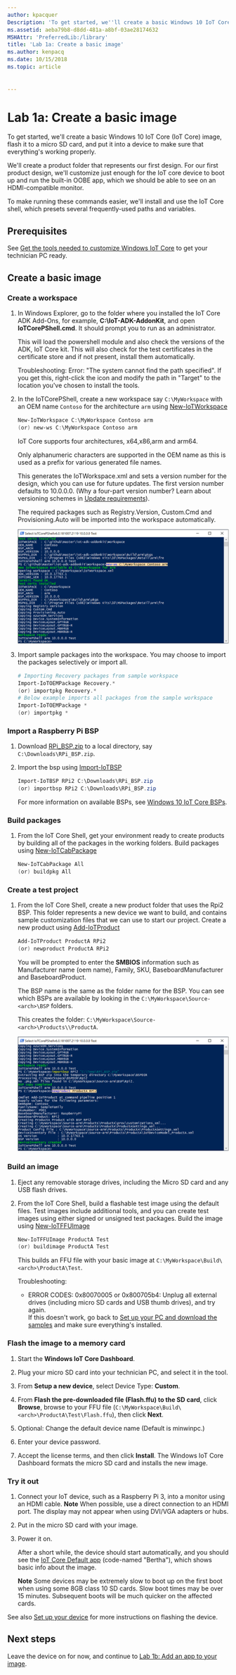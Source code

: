 ```yaml
---
author: kpacquer
Description: 'To get started, we''ll create a basic Windows 10 IoT Core (IoT Core) image, flash it to a micro SD card, and put it into a device to make sure that everything''s working properly.'
ms.assetid: aeba79b8-d8dd-481a-a8bf-03ae28174632
MSHAttr: 'PreferredLib:/library'
title: 'Lab 1a: Create a basic image'
ms.author: kenpacq
ms.date: 10/15/2018
ms.topic: article


---
```


# Lab 1a: Create a basic image

To get started, we'll create a basic Windows 10 IoT Core (IoT Core) image, flash it to a micro SD card, and put it into a device to make sure that everything's working properly. 

We'll create a product folder that represents our first design. For our first product design, we'll customize just enough for the IoT core device to boot up and run the built-in OOBE app, which we should be able to see on an HDMI-compatible monitor.

To make running these commands easier, we'll install and use the IoT Core shell, which presets several frequently-used paths and variables.

## Prerequisites

See [Get the tools needed to customize Windows IoT Core](set-up-your-pc-to-customize-iot-core.md) to get your technician PC ready. 

## Create a basic image

### Create a workspace

1.  In Windows Explorer, go to the folder where you installed the IoT Core ADK Add-Ons, for example, **C:\\IoT-ADK-AddonKit**, and open **IoTCorePShell.cmd**. It should prompt you to run as an administrator.
    
    This will load the powershell module and also check the versions of the ADK, IoT Core kit. This will also check for the test certificates in the certificate store and if not present, install them automatically.
	
	Troubleshooting: Error: "The system cannot find the path specified". If you get this, right-click the icon and modify the path in "Target" to the location you've chosen to install the tools.

2.  In the IoTCorePShell, create a new workspace say `C:\MyWorkspace` with an OEM name `Contoso` for the architecture `arm` using [New-IoTWorkspace](https://github.com/ms-iot/iot-adk-addonkit/blob/master/Tools/IoTCoreImaging/Docs/New-IoTWorkspace.md)
    ``` powershell
    New-IoTWorkspace C:\MyWorkspace Contoso arm
    (or) new-ws C:\MyWorkspace Contoso arm
    ```
    
    IoT Core supports four architectures, x64,x86,arm and arm64. 
    
    Only alphanumeric characters are supported in the OEM name as this is used as a prefix for various generated file names.
    
    This generates the IoTWorkspace.xml and sets a version number for the design, which you can use for future updates. The first version number defaults to 10.0.0.0.
    (Why a four-part version number? Learn about versioning schemes in [Update requirements](https://docs.microsoft.com/windows-hardware/service/mobile/update-requirements)).

    The required packages such as Registry.Version, Custom.Cmd and Provisioning.Auto will be imported into the workspace automatically.

    ![IoTCorePShell](images/IotCorePShell1.png)

3. Import sample packages into the workspace. You may choose to import the packages selectively or import all.
    ``` powershell
    # Importing Recovery packages from sample workspace
    Import-IoTOEMPackage Recovery.*
    (or) importpkg Recovery.*
    # Below example imports all packages from the sample workspace
    Import-IoTOEMPackage *
    (or) importpkg *
    ```


### Import a Raspberry Pi BSP 

1. Download [RPi_BSP.zip](https://github.com/ms-iot/iot-adk-addonkit/releases/download/17134_v5.3/RPi_BSP.zip) to a local directory, say `C:\Downloads\RPi_BSP.zip`.

2. Import the bsp using [Import-IoTBSP](https://github.com/ms-iot/iot-adk-addonkit/blob/master/Tools/IoTCoreImaging/Docs/Import-IoTBSP.md)
    ``` powershell
    Import-IoTBSP RPi2 C:\Downloads\RPi_BSP.zip
    (or) importbsp RPi2 C:\Downloads\RPi_BSP.zip
    ```
    For more information on available BSPs, see [Windows 10 IoT Core BSPs](https://docs.microsoft.com/windows/iot-core/build-your-image/createbsps).

### Build packages

1. From the IoT Core Shell, get your environment ready to create products by building all of the packages in the working folders. Build packages using [New-IoTCabPackage](https://github.com/ms-iot/iot-adk-addonkit/blob/master/Tools/IoTCoreImaging/Docs/New-IoTCabPackage.md)

    ``` powershell
    New-IoTCabPackage All
    (or) buildpkg All
    ```

### <span id="Create_a_test_project"></span>Create a test project

1. From the IoT Core Shell, create a new product folder that uses the Rpi2 BSP. This folder represents a new device we want to build, and contains sample customization files that we can use to start our project. Create a new product using [Add-IoTProduct](https://github.com/ms-iot/iot-adk-addonkit/blob/master/Tools/IoTCoreImaging/Docs/Add-IoTProduct.md)

    ``` powershell
    Add-IoTProduct ProductA RPi2
    (or) newproduct ProductA RPi2
    ```
    You will be prompted to enter the **SMBIOS** information such as Manufacturer name (oem name), Family, SKU, BaseboardManufacturer and BaseboardProduct.

    The BSP name is the same as the folder name for the BSP. You can see which BSPs are available by looking in the `C:\MyWorkspace\Source-<arch>\BSP` folders.

    This creates the folder: `C:\MyWorkspace\Source-<arch>\Products\\ProductA`.

    ![New Product](images/IotCorePShell2.png)

### <span id="Build_an_image"></span>Build an image

1.  Eject any removable storage drives, including the Micro SD card and any USB flash drives.

2.  From the IoT Core Shell, build a flashable test image using the default files. Test images include additional tools, and you can create test images using either signed or unsigned test packages. Build the image using [New-IoTFFUImage](https://github.com/ms-iot/iot-adk-addonkit/blob/master/Tools/IoTCoreImaging/Docs/New-IoTFFUImage.md)

    ``` powershell
    New-IoTFFUImage ProductA Test
    (or) buildimage ProductA Test
    ```

    This builds an FFU file with your basic image at `C:\MyWorkspace\Build\<arch>\ProductA\Test`.

    Troubleshooting:
	
	-  ERROR CODES: 0x80070005 or 0x800705b4: Unplug all external drives (including micro SD cards and USB thumb drives), and try again.  
	If this doesn't work, go back to [Set up your PC and download the samples](set-up-your-pc-to-customize-iot-core.md) and make sure everything's installed.

### <span id="Flash_an_image"></span>Flash the image to a memory card

1.  Start the **Windows IoT Core Dashboard**.

2.  Plug your micro SD card into your technician PC, and select it in the tool.

3.  From **Setup a new device**, select Device Type: **Custom**.

4.  From **Flash the pre-downloaded file (Flash.ffu) to the SD card**, click **Browse**, browse to your FFU file (`C:\MyWorkspace\Build\<arch>\ProductA\Test\Flash.ffu`), then click **Next**.

5.  Optional: Change the default device name (Default is minwinpc.) 

6.  Enter your device password.

7.  Accept the license terms, and then click **Install**. The Windows IoT Core Dashboard formats the micro SD card and installs the new image.

### <span id="Try_it_out"></span>Try it out

1.  Connect your IoT device, such as a Raspberry Pi 3, into a monitor using an HDMI cable.
    **Note**  When possible, use a direct connection to an HDMI port. The display may not appear when using DVI/VGA adapters or hubs.

2.  Put in the micro SD card with your image.

3.  Power it on.

    After a short while, the device should start automatically, and you should see the [IoT Core Default app](https://developer.microsoft.com/windows/iot/samples/iotdefaultapp) (code-named "Bertha"), which shows basic info about the image.

    **Note**  Some devices may be extremely slow to boot up on the first boot when using some 8GB class 10 SD cards. Slow boot times may be over 15 minutes. Subsequent boots will be much quicker on the affected cards.

See also [Set up your device](https://developer.microsoft.com/windows/iot/getstarted/prototype/setupdevice) for more instructions on flashing the device.

## <span id="Next_steps"></span><span id="next_steps"></span><span id="NEXT_STEPS"></span>Next steps

Leave the device on for now, and continue to [Lab 1b: Add an app to your image](deploy-your-app-with-a-standard-board.md).